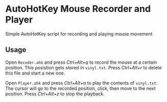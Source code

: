 <!DOCTYPE html><html><head><meta charset="utf-8"><title>Untitled Document.md</title><style></style></head><body id="preview">
<h1 class="code-line" data-line-start=0 data-line-end=1><a id="AutoHotKey_Mouse_Recorder_and_Player_0"></a>AutoHotKey Mouse Recorder and Player</h1>
<p class="has-line-data" data-line-start="1" data-line-end="2">Simple AutoHotKey script for recording and playing mouse movement</p>
<h2 class="code-line" data-line-start=3 data-line-end=4><a id="Usage_3"></a>Usage</h2>
<p class="has-line-data" data-line-start="4" data-line-end="5">Open <code>Recoder.ahk</code> and press <em>Ctrl+Alt+q</em> to record the mouse at a certain position. This posistion gets stored in <code>vinyl.txt</code>. Press <em>Ctrl+Alt+r</em> to delete this file and start a new one.</p>
<p class="has-line-data" data-line-start="6" data-line-end="7">Open <code>Player.ahk</code> and press <em>Ctrl+Alt+a</em> to play the contents of <code>vinyl.txt</code>. The cursor will go to the recorded position, click, then move to the next position. Press <em>Ctrl+Alt+z</em> to stop the playback.</p>
</body></html>